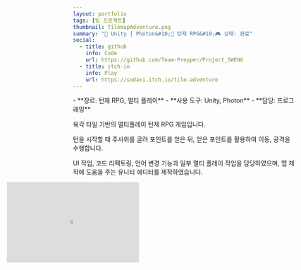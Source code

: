 ```yaml
---
layout: portfolio
tags: [팀 프로젝트]
thumbnail: TilemapAdventure.png
summary: "🔧 Unity | Photon&#10;🌟 턴제 RPG&#10;🎮 상태: 완료"
social:
  - title: github
    info: Code
    url: https://github.com/Team-Prepper/Project_SWENG
  - title: itch-io
    info: Play
    url: https://sodaxi.itch.io/tile-adventure
---
```

<div markdown="1" class="right text-left">
- **장르: 턴제 RPG, 멀티 플레이**
- **사용 도구: Unity, Photon**
- **담당: 프로그래밍**

육각 타일 기반의 멀티플레이 턴제 RPG 게임입니다.

턴을 시작할 때 주사위를 굴려 포인트를 얻은 뒤, 얻은 포인트를 활용하여 이동, 공격을 수행합니다.

UI 작업, 코드 리팩토링, 언어 변경 기능과 일부 멀티 플레이 작업을 담당하였으며, 맵 제작에 도움을 주는 유니티 에디터를 제작하였습니다.
</div>

<div markdown="1" class="left text-left" style="height:300px">
<iframe frameborder="0" src="https://itch.io/embed-upload/9259896" allow="autoplay; fullscreen" style="
      width: 1980px;
      height: 1200px;
      transform: scale(0.1515) translateX(-50%); /* 300/1980 */
      transform-origin: top left;
      border: none;
    "><a href="https://sodaxi.itch.io/tile-adventure">Play TileMapAdventure on itch.io</a></iframe>
</div>